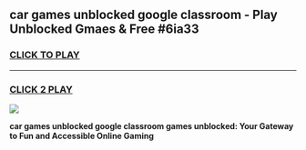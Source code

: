 
## car games unblocked google classroom - Play Unblocked Gmaes & Free #6ia33
<h3>
<a href="https://premium.freeplayer.one?title=car_games_unblocked_google_classroom&ref=03M">CLICK TO PLAY</a></h3>
<hr>

<h3>
<a href="https://premium.freeplayer.one?title=car_games_unblocked_google_classroom&ref=03M">CLICK 2 PLAY</a>
  
</h3>

<a href="https://premium.freeplayer.one?title=car_games_unblocked_google_classroom&ref=03M"><img src="https://clearcache.store/games.png"></a>


**car games unblocked google classroom games unblocked: Your Gateway to Fun and Accessible Online Gaming**
